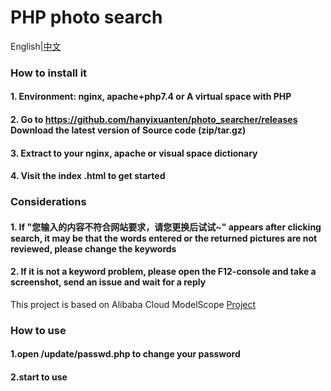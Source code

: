 # PHP photo search
English|[中文](https://github.com/hanyixuanten/photo_searcher/blob/master/README_zh.md)
### How to install it
#### 1. Environment: nginx, apache+php7.4 or A virtual space with PHP
#### 2. Go to https://github.com/hanyixuanten/photo_searcher/releases Download the latest version of Source code (zip/tar.gz)
#### 3. Extract to your nginx, apache or visual space dictionary
#### 4. Visit the index .html to get started
### Considerations
#### 1. If "您输入的内容不符合网站要求，请您更换后试试~" appears after clicking search, it may be that the words entered or the returned pictures are not reviewed, please change the keywords
#### 2. If it is not a keyword problem, please open the F12-console and take a screenshot, send an issue and wait for a reply
This project is based on Alibaba Cloud ModelScope [Project](https://modelscope.cn/studios/damo/chinese_clip_applications/summary)
### How to use
#### 1.open /update/passwd.php to change your password
#### 2.start to use
